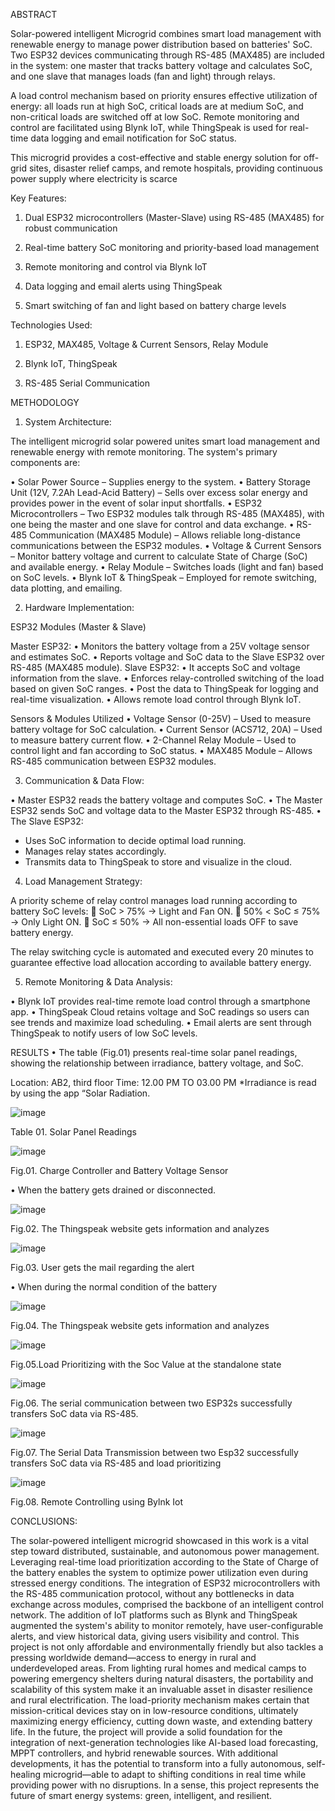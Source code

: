 ABSTRACT

Solar-powered intelligent Microgrid combines smart load management with renewable energy to manage power distribution based on batteries' SoC. Two ESP32 devices communicating through RS-485 (MAX485) are included in the system: one master that tracks battery voltage and calculates SoC, and one slave that manages loads (fan and light) through relays.

A load control mechanism based on priority ensures effective utilization of energy: all loads run at high SoC, critical loads are at medium SoC, and non-critical loads are switched off at low SoC. Remote monitoring and control are facilitated using Blynk IoT, while ThingSpeak is used for real-time data logging and email notification for SoC status.

This microgrid provides a cost-effective and stable energy solution for off-grid sites, disaster relief camps, and remote hospitals, providing continuous power supply where electricity is scarce

Key Features:

1. Dual ESP32 microcontrollers (Master-Slave) using RS-485 (MAX485) for robust communication

2. Real-time battery SoC monitoring and priority-based load management

3. Remote monitoring and control via Blynk IoT

4. Data logging and email alerts using ThingSpeak

5. Smart switching of fan and light based on battery charge levels

Technologies Used:

1. ESP32, MAX485, Voltage & Current Sensors, Relay Module

2. Blynk IoT, ThingSpeak

3. RS-485 Serial Communication

METHODOLOGY

1.	System Architecture:

The intelligent microgrid solar powered unites smart load management and renewable energy with remote monitoring. The system's primary components are:

•	Solar Power Source – Supplies energy to the system.
•	Battery Storage Unit (12V, 7.2Ah Lead-Acid Battery) – Sells over excess solar energy and provides power in the event of solar input shortfalls.
•	ESP32 Microcontrollers – Two ESP32 modules talk through RS-485 (MAX485), with one being the master and one slave for control and data exchange.
•	RS-485 Communication (MAX485 Module) – Allows reliable long-distance communications between the ESP32 modules.
•	Voltage & Current Sensors – Monitor battery voltage and current to calculate State of Charge (SoC) and available energy.
•	Relay Module – Switches loads (light and fan) based on SoC levels.
•	Blynk IoT & ThingSpeak – Employed for remote switching, data plotting, and emailing.


2.	Hardware Implementation:

ESP32 Modules (Master & Slave)

Master ESP32:
•	Monitors the battery voltage from a 25V voltage sensor and estimates SoC.
•	Reports voltage and SoC data to the Slave ESP32 over RS-485 (MAX485 module).
Slave ESP32:
•	It accepts SoC and voltage information from the slave.
•	Enforces relay-controlled switching of the load based on given SoC ranges.
•	Post the data to ThingSpeak for logging and real-time visualization.
•	Allows remote load control through Blynk IoT.

Sensors & Modules Utilized
•	Voltage Sensor (0-25V) – Used to measure battery voltage for SoC calculation.
•	Current Sensor (ACS712, 20A) – Used to measure battery current flow.
•	2-Channel Relay Module – Used to control light and fan according to SoC status.
•	MAX485 Module – Allows RS-485 communication between ESP32 modules.

3.	Communication & Data Flow:

•	Master ESP32 reads the battery voltage and computes SoC.
•	The Master ESP32 sends SoC and voltage data to the Master ESP32 through RS-485.
•	The Slave ESP32:
-	Uses SoC information to decide optimal load running.
-	Manages relay states accordingly.
-	Transmits data to ThingSpeak to store and visualize in the cloud.

4.	Load Management Strategy:

A priority scheme of relay control manages load running according to battery SoC levels:
	SoC > 75% → Light and Fan ON.
	50% < SoC ≤ 75% → Only Light ON.
	SoC ≤ 50% → All non-essential loads OFF to save battery energy.

The relay switching cycle is automated and executed every 20 minutes to guarantee effective load allocation according to available battery energy.

5.	Remote Monitoring & Data Analysis:

•	Blynk IoT provides real-time remote load control through a smartphone app.
•	ThingSpeak Cloud retains voltage and SoC readings so users can see trends and maximize load scheduling.
•	Email alerts are sent through ThingSpeak to notify users of low SoC levels.


RESULTS
•	The table (Fig.01) presents real-time solar panel readings, showing the relationship between irradiance, battery voltage, and SoC.

Location: AB2, third floor
Time: 12.00 PM TO 03.00 PM 
*Irradiance is read by using the app “Solar Radiation.

![image](https://github.com/user-attachments/assets/40b9f5b8-2ba6-4add-befe-fff87a68c5ab)

Table 01. Solar Panel Readings

 ![image](https://github.com/user-attachments/assets/ee056dc6-26ce-4107-a40a-386711ef96f6)
 
Fig.01. Charge Controller and Battery Voltage Sensor


•	When the battery gets drained or disconnected.

 ![image](https://github.com/user-attachments/assets/fe939279-7aec-4219-86df-ee5cc065908a)
 
 
Fig.02. The Thingspeak website gets information and analyzes 

 ![image](https://github.com/user-attachments/assets/b3878405-5d15-4ed5-a4f2-bbf12e3b05fa)
 
Fig.03. User gets the mail regarding the alert

•	When during the normal condition of the battery

![image](https://github.com/user-attachments/assets/b8e21cc0-63c8-4bf9-a3d0-ed7e862d0dc7)

Fig.04. The Thingspeak website gets information and analyzes

 ![image](https://github.com/user-attachments/assets/158c0ff8-5282-47f2-a511-14bd71cd3ab0)
 
Fig.05.Load Prioritizing with the Soc Value at the standalone state

 ![image](https://github.com/user-attachments/assets/4daf0349-fa33-4cae-8f4c-6930844b3545)
 
Fig.06. The serial communication between two ESP32s successfully transfers SoC data via RS-485. 

 ![image](https://github.com/user-attachments/assets/60655eb5-6b28-4751-b618-61f4cd6d4b65)
 
Fig.07. The Serial  Data Transmission between two Esp32 successfully transfers SoC data via RS-485 and load prioritizing 

 ![image](https://github.com/user-attachments/assets/8d4e454d-b30e-4e61-92b1-572f7654a02e)
 
Fig.08. Remote Controlling using Bylnk Iot

CONCLUSIONS:


The solar-powered intelligent microgrid showcased in this work is a vital step toward distributed, sustainable, and autonomous power management. Leveraging real-time load prioritization according to the State of Charge of the battery enables the system to optimize power utilization even during stressed energy conditions. The integration of ESP32 microcontrollers with the RS-485 communication protocol, without any bottlenecks in data exchange across modules, comprised the backbone of an intelligent control network. The addition of IoT platforms such as Blynk and ThingSpeak augmented the system's ability to monitor remotely, have user-configurable alerts, and view historical data, giving users visibility and control.
This project is not only affordable and environmentally friendly but also tackles a pressing worldwide demand—access to energy in rural and underdeveloped areas. From lighting rural homes and medical camps to powering emergency shelters during natural disasters, the portability and scalability of this system make it an invaluable asset in disaster resilience and rural electrification. The load-priority mechanism makes certain that mission-critical devices stay on in low-resource conditions, ultimately maximizing energy efficiency, cutting down waste, and extending battery life.
In the future, the project will provide a solid foundation for the integration of next-generation technologies like AI-based load forecasting, MPPT controllers, and hybrid renewable sources. With additional developments, it has the potential to transform into a fully autonomous, self-healing microgrid—able to adapt to shifting conditions in real time while providing power with no disruptions. In a sense, this project represents the future of smart energy systems: green, intelligent, and resilient.
